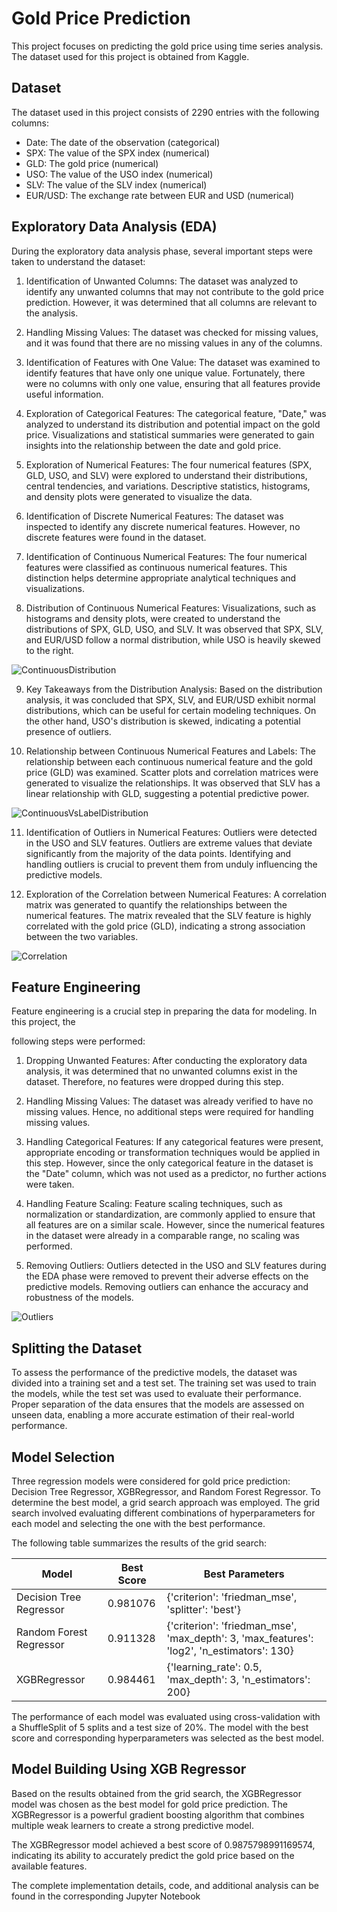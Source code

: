 # Gold Price Prediction

This project focuses on predicting the gold price using time series analysis. The dataset used for this project is obtained from Kaggle.

## Dataset

The dataset used in this project consists of 2290 entries with the following columns:

- Date: The date of the observation (categorical)
- SPX: The value of the SPX index (numerical)
- GLD: The gold price (numerical)
- USO: The value of the USO index (numerical)
- SLV: The value of the SLV index (numerical)
- EUR/USD: The exchange rate between EUR and USD (numerical)

## Exploratory Data Analysis (EDA)

During the exploratory data analysis phase, several important steps were taken to understand the dataset:

1. Identification of Unwanted Columns: The dataset was analyzed to identify any unwanted columns that may not contribute to the gold price prediction. However, it was determined that all columns are relevant to the analysis.

2. Handling Missing Values: The dataset was checked for missing values, and it was found that there are no missing values in any of the columns.

3. Identification of Features with One Value: The dataset was examined to identify features that have only one unique value. Fortunately, there were no columns with only one value, ensuring that all features provide useful information.

4. Exploration of Categorical Features: The categorical feature, "Date," was analyzed to understand its distribution and potential impact on the gold price. Visualizations and statistical summaries were generated to gain insights into the relationship between the date and gold price.

5. Exploration of Numerical Features: The four numerical features (SPX, GLD, USO, and SLV) were explored to understand their distributions, central tendencies, and variations. Descriptive statistics, histograms, and density plots were generated to visualize the data.

6. Identification of Discrete Numerical Features: The dataset was inspected to identify any discrete numerical features. However, no discrete features were found in the dataset.

7. Identification of Continuous Numerical Features: The four numerical features were classified as continuous numerical features. This distinction helps determine appropriate analytical techniques and visualizations.

8. Distribution of Continuous Numerical Features: Visualizations, such as histograms and density plots, were created to understand the distributions of SPX, GLD, USO, and SLV. It was observed that SPX, SLV, and EUR/USD follow a normal distribution, while USO is heavily skewed to the right.

![ContinuousDistribution](Pictures/ContinuosDistribution.png)


9. Key Takeaways from the Distribution Analysis: Based on the distribution analysis, it was concluded that SPX, SLV, and EUR/USD exhibit normal distributions, which can be useful for certain modeling techniques. On the other hand, USO's distribution is skewed, indicating a potential presence of outliers.

10. Relationship between Continuous Numerical Features and Labels: The relationship between each continuous numerical feature and the gold price (GLD) was examined. Scatter plots and correlation matrices were generated to visualize the relationships. It was observed that SLV has a linear relationship with GLD, suggesting a potential predictive power.

![ContinuousVsLabelDistribution](Pictures/ContinuosVSLabelDistribution.PNG)

11. Identification of Outliers in Numerical Features: Outliers were detected in the USO and SLV features. Outliers are extreme values that deviate significantly from the majority of the data points. Identifying and handling outliers is crucial to prevent them from unduly influencing the predictive models.

12. Exploration of the Correlation between Numerical Features: A correlation matrix was generated to quantify the relationships between the numerical features. The matrix revealed that the SLV feature is highly correlated with the gold price (GLD), indicating a strong association between the two variables.

![Correlation](Pictures/Correlation.PNG)


## Feature Engineering

Feature engineering is a crucial step in preparing the data for modeling. In this project, the

 following steps were performed:

1. Dropping Unwanted Features: After conducting the exploratory data analysis, it was determined that no unwanted columns exist in the dataset. Therefore, no features were dropped during this step.

2. Handling Missing Values: The dataset was already verified to have no missing values. Hence, no additional steps were required for handling missing values.

3. Handling Categorical Features: If any categorical features were present, appropriate encoding or transformation techniques would be applied in this step. However, since the only categorical feature in the dataset is the "Date" column, which was not used as a predictor, no further actions were taken.

4. Handling Feature Scaling: Feature scaling techniques, such as normalization or standardization, are commonly applied to ensure that all features are on a similar scale. However, since the numerical features in the dataset were already in a comparable range, no scaling was performed.

5. Removing Outliers: Outliers detected in the USO and SLV features during the EDA phase were removed to prevent their adverse effects on the predictive models. Removing outliers can enhance the accuracy and robustness of the models.

![Outliers](Pictures/Outliers.PNG)


## Splitting the Dataset

To assess the performance of the predictive models, the dataset was divided into a training set and a test set. The training set was used to train the models, while the test set was used to evaluate their performance. Proper separation of the data ensures that the models are assessed on unseen data, enabling a more accurate estimation of their real-world performance.

## Model Selection

Three regression models were considered for gold price prediction: Decision Tree Regressor, XGBRegressor, and Random Forest Regressor. To determine the best model, a grid search approach was employed. The grid search involved evaluating different combinations of hyperparameters for each model and selecting the one with the best performance.

The following table summarizes the results of the grid search:

|       Model              |   Best Score  | Best Parameters                                                    |
|--------------------------|---------------|-------------------------------------------------------------------|
|   Decision Tree Regressor|   0.981076    | {'criterion': 'friedman_mse', 'splitter': 'best'}                 |
|   Random Forest Regressor|   0.911328    | {'criterion': 'friedman_mse', 'max_depth': 3, 'max_features': 'log2', 'n_estimators': 130}|
|   XGBRegressor           |   0.984461    | {'learning_rate': 0.5, 'max_depth': 3, 'n_estimators': 200}       |

The performance of each model was evaluated using cross-validation with a ShuffleSplit of 5 splits and a test size of 20%. The model with the best score and corresponding hyperparameters was selected as the best model.

## Model Building Using XGB Regressor

Based on the results obtained from the grid search, the XGBRegressor model was chosen as the best model for gold price prediction. The XGBRegressor is a powerful gradient boosting algorithm that combines multiple weak learners to create a strong predictive model.

The XGBRegressor model achieved a best score of 0.9875798991169574, indicating its ability to accurately predict the gold price based on the available features.

The complete implementation details, code, and additional analysis can be found in the corresponding Jupyter Notebook

